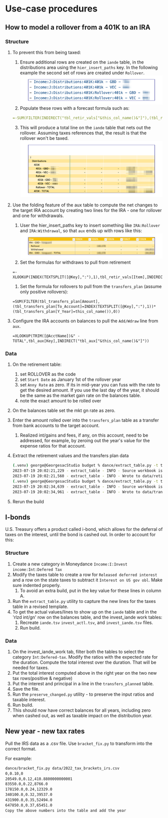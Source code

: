 # Use-case procedures

## How to model a rollover from a 401K to an IRA

### Structure

1. To prevent this from being taxed:
    1. Ensure additional rows are created on the `iande` table, in the distributions area using the `hier_insert_paths` key. In the following example the second set of rows are created under `Rollover`.
![example](images/tgt/rollover_1.png)
    1. Populate these rows with a forecast formula such as:
      ```yaml
      =-SUM(FILTER(INDIRECT("tbl_retir_vals["&this_col_name()&"]"),(tbl_retir_vals[Item]=TRIM([@Account]))*(tbl_retir_vals[Election]="ROLLOVER"),0))
      ```
    3. This will produce a total line on the `iande` table that nets out the rollover.  Assuming taxes references that, the result is that the rollover won't be taxed.
![example](images/tgt/rollover_2.png)

1. Use the folding feature of the aux table to compute the net changes to the target IRA account by creating two lines for the IRA - one for rollover and one for withdrawals.     
    1. User the hier_insert_paths key to insert something like `IRA:Rollover` and `IRA:Withdrawal`, so that `aux` ends up with rows like this:
    ![example](images/tgt/rollover_3.png)
    1. Set the formulas for withdraws to pull from retirement
    ```
    =-XLOOKUP(INDEX(TEXTSPLIT([@Key],":"),1),tbl_retir_vals[Item],INDIRECT("tbl_retir_vals["&this_col_name()&"]"))
    ```
    1. Set the formula for rollovers to pull from the `transfers_plan` (assume only positive rollovers):
    ```
    =SUM(FILTER(tbl_transfers_plan[Amount],(tbl_transfers_plan[To_Account]=INDEX(TEXTSPLIT([@Key],":"),1))*(tbl_transfers_plan[Y_Year]=this_col_name()),0))
    ```

1. Configure the IRA accounts on balances to pull the `Add/Wdraw` line from `aux`.

    ```
    =XLOOKUP(TRIM([@AcctName])&" - TOTAL",tbl_aux[Key],INDIRECT("tbl_aux["&this_col_name()&"]"))
    ```

### Data

1. On the retirement table:
    1. set ROLLOVER as the code
    1. set `Start Date` as January 1st of the rollover year
    1. set `Anny Rate` as zero. If its in mid-year you can fuss with the rate to get the desired amount. If you use the last day of the year, it should be the same as the market gain rate on the balances table.
    1. note the exact amount to be rolled over 
1. On the balances table set the mkt gn rate as zero.
1. Enter the amount rolled over into the `transfers_plan` table as a transfer from bank accounts to the target account.
    1. Realized int/gains and fees, if any, on this account, need to be addressed, for example, by zeroing out the year's value for the expense ratios for that account. 

1. Extract the retirement values and the transfers plan data 

    ```bash
    (.venv) george@GeorgesacStudio budget % dance/extract_table.py -t tbl_retir_vals -w data/test_wb.xlsm
    2023-07-19 20:02:21,229 - extract_table - INFO - Source workbook is data/test_wb.xlsm
    2023-07-19 20:02:21,560 - extract_table - INFO - Wrote to data/retire_template.tsv
    (.venv) george@GeorgesacStudio budget % dance/extract_table.py -t tbl_transfers_plan -w data/test_wb.xlsm
    2023-07-19 20:02:34,639 - extract_table - INFO - Source workbook is data/test_wb.xlsm
    2023-07-19 20:02:34,961 - extract_table - INFO - Wrote to data/transfers_plan.json
    ```

1. Rerun the build

## I-bonds

U.S. Treasury offers a product called i-bond, which allows for the deferral of taxes on the interest, until the bond is cashed out. In order to account for this:

### Structure

1. Create a new category in Moneydance `Income:I:Invest income:Int:Defered Tax`
1. Modify the taxes table to create a row for `Released deferred interest` and a row on the state taxes to subtract it `Interest on US gov obl`. Make sure indented properly.
    1. To avoid an extra build, put in the key value for these lines in column A.
1. Run the `extract_table.py` utility to capture the new lines for the taxes table in a revised template.
1. To get the actual values/lines to show up on the `iande` table and in the 'rlzd int/gn' row on the balances table, and the invest_iande work tables:
    1. Recreate `iande.tsv` `invest_actl.tsv`, and `invest_iande.tsv` files.
    1. Run build.

### Data

1. On the invest_iande_work tab, filter both the tables to select the category `Int:Defered-tax`.  Modify the ratios with the expected rate for the duration. Compute the total interest over the duration. That will be needed for taxes.
1. Put the total interest computed above in the right year on the two new tax rows(positive & negative)
1. Put the interest and principal in a line in the `transfers_planned` table.
1. Save the file.
1. Run the `preserve_changed.py` utility - to preserve the input ratios and taxable interest.
1. Run build.
1. This should now have correct balances for all years, including zero when cashed out, as well as taxable impact on the distribution year.



## New year - new tax rates

Pull the IRS data as a .csv file. Use `bracket_fix.py` to transform into the correct format.

For example:

```zsh
dance/bracket_fix.py data/2022_tax_brackets_irs.csv 
0,0.10,0
20549.0,0.12,410.8800000000001
83550.0,0.22,8766.0
178150.0,0.24,12329.0
340100.0,0.32,39537.0
431900.0,0.35,52494.0
647850.0,0.37,65451.0
Copy the above numbers into the table and add the year
```
